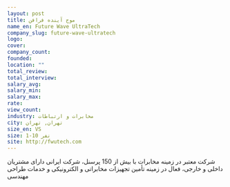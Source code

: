 ```yaml
---
layout: post
title: موج آینده فرافن
name_en: Future Wave UltraTech
company_slug: future-wave-ultratech
logo: 
cover: 
company_count:
founded:
location: ""
total_review: 
total_interview: 
salary_avg: 
salary_min: 
salary_max: 
rate: 
view_count: 
industry: مخابرات و ارتباطات
city: تهران, تهران
size_en: VS
size: 1-10 نفر
site: http://fwutech.com
---
```


شرکت معتبر در زمینه مخابرات با بیش از 150 پرسنل، شرکت ایرانی دارای مشتریان داخلی و خارجی، فعال در زمینه تأمین تجهیزات مخابراتی و الکترونیکی و خدمات طراحی مهندسی
